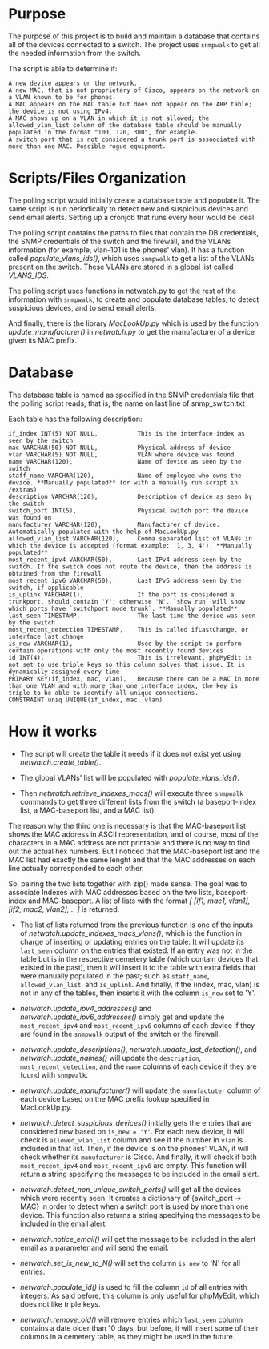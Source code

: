 # Purpose
The purpose of this project is to build and maintain a database that contains all of the devices connected to a switch. 
The project uses `snmpwalk` to get all the needed information from the switch.

The script is able to determine if:

    A new device appears on the network.
    A new MAC, that is not proprietary of Cisco, appears on the network on a VLAN known to be for phones.
    A MAC appears on the MAC table but does not appear on the ARP table; the device is not using IPv4.
    A MAC shows up on a VLAN in which it is not allowed; the allowed_vlan_list column of the database table should be manually populated in the format "100, 120, 300", for example.
    A switch port that is not considered a trunk port is assoociated with more than one MAC. Possible rogue equipment.

# Scripts/Files Organization
The polling script would initially create a database table and populate it. The same script is run periodically to detect new and suspicious devices and send email alerts. Setting up a cronjob that runs every hour would be ideal. 

The polling script contains the paths to files that contain the DB credentials, the SNMP credentials of the switch and the firewall, and the VLANs information (for example, vlan-101 is the phones' vlan). It has a function called *populate_vlans_ids()*, which uses `snmpwalk` to get a list of the VLANs present on the switch. These VLANs are stored in a global list called *VLANS_IDS*.

The polling script uses functions in netwatch.py to get the rest of the information with `snmpwalk`, to create and populate database tables, to detect suspicious devices, and to send email alerts.

And finally, there is the library *MacLookUp.py* which is used by the function *update_manufacturer()* in *netwatch.py* to get the manufacturer of a device given its MAC prefix.

# Database
The database table is named as specified in the SNMP credentials file that the polling script reads; that is, the name on last line of snmp_switch.txt

Each table has the following description:

    if_index INT(5) NOT NULL,           This is the interface index as seen by the switch
    mac VARCHAR(50) NOT NULL,           Physical address of device
    vlan VARCHAR(5) NOT NULL,           VLAN where device was found
    name VARCHAR(120),                  Name of device as seen by the switch
    staff_name VARCHAR(120),            Name of employee who owns the device. **Manually populated** (or with a manually run script in /extras)
    description VARCHAR(120),           Description of device as seen by the switch
    switch_port INT(5),                 Physical switch port the device was found on
    manufacturer VARCHAR(120),          Manufacturer of device. Automatically populated with the help of MacLookUp.py
    allowed_vlan_list VARCHAR(120),     Comma separated list of VLANs in which the device is accepted (format example: '1, 3, 4'). **Manually populated**
    most_recent_ipv4 VARCHAR(50),       Last IPv4 address seen by the switch. If the switch does not route the device, then the address is obtained from the firewall
    most_recent_ipv6 VARCHAR(50),       Last IPv6 address seen by the switch, if applicable
    is_uplink VARCHAR(1),               If the port is considered a trunkport, should contain 'Y'; otherwise 'N'. `show run` will show which ports have `switchport mode trunk`. **Manually populated**
    last_seen TIMESTAMP,                The last time the device was seen by the switch
    most_recent_detection TIMESTAMP,    This is called ifLastChange, or interface last change
    is_new VARCHAR(1),                  Used by the script to perform certain operations with only the most recently found devices
    id INT(4),                          This is irrelevant. phpMyEdit is not set to use triple keys so this column solves that issue. It is dynamically assigned every time
    PRIMARY KEY(if_index, mac, vlan),   Because there can be a MAC in more than one VLAN and with more than one interface index, the key is triple to be able to identify all unique connections.
    CONSTRAINT uniq UNIQUE(if_index, mac, vlan)

# How it works
* The script will create the table it needs if it does not exist yet using *netwatch.create_table()*.

* The global VLANs' list will be populated with *populate_vlans_ids()*.

* Then *netwatch.retrieve_indexes_macs()* will execute three `snmpwalk` commands to get three different lists from the switch (a baseport-index list, a MAC-baseport list, and a MAC list). 

The reason why the third one is necessary is that the MAC-baseport list shows the MAC address in ASCII representation, and of course, most of the characters in a MAC address are not printable and there is no way to find out the actual hex numbers. But I noticed that the MAC-baseport list and the MAC list had exactly the same lenght and that the MAC addresses on each line actually corresponded to each other. 

So, pairing the two lists together with zip() made sense. The goal was to associate Indexes with MAC addresses based on the two lists, baseport-index and MAC-baseport. A list of lists with the format *[ [if1, mac1, vlan1], [if2, mac2, vlan2], .. ]* is returned.

* The list of lists returned from the previous function is one of the inputs of *netwatch.update_indexes_macs_vlans()*, which is the function in charge of inserting or updating entries on the table. It will update its `last_seen` column on the entries that existed. If an entry was not in the table but is in the respective cemetery table (which contain devices that existed in the past), then it will insert it to the table with extra fields that were manually populated in the past; such as `staff_name`, `allowed_vlan_list`, and `is_uplink`. And finally, if the (index, mac, vlan) is not in any of the tables, then inserts it with the column `is_new` set to 'Y'.

* *netwatch.update_ipv4_addresses()* and *netwatch.update_ipv6_addresses()* simply get and update the `most_recent_ipv4` and `most_recent_ipv6` columns of each device if they are found in the `snmpwalk` output of the switch or the firewall.

* *netwatch.update_descriptions()*, *netwatch.update_last_detection()*, and *netwatch.update_names()* will update the `description`, `most_recent_detection`, and the `name` columns of each device if they are found with `snmpwalk`.

* *netwatch.update_manufacturer()* will update the `manufactuter` column of each device based on the MAC prefix lookup specified in MacLookUp.py.

* *netwatch.detect_suspicious_devices()* initially gets the entries that are considered new based on `is_new = 'Y'`. For each new device, it will check is `allowed_vlan_list` column and see if the number in `vlan` is included in that list. Then, if the device is on the phones' VLAN, it will check whether its `manufacturer` is Cisco. And finally, it will check if both `most_recent_ipv4` and `most_recent_ipv6` are empty. This function will return a string specifying the messages to be included in the email alert.

* *netwatch.detect_non_unique_switch_ports()* will get all the devices which were recently seen. It creates a dictionary of {switch_port -> MAC} in order to detect when a switch port is used by more than one device. This function also returns a string specifying the messages to be included in the email alert.

* *netwatch.notice_email()* will get the message to be included in the alert email as a parameter and will send the email.

* *netwatch.set_is_new_to_N()* will set the column `is_new` to 'N' for all entries.

* *netwatch.populate_id()* is used to fill the column `id` of all entries with integers. As said before, this column is only useful for phpMyEdit, which does not like triple keys.

* *netwatch.remove_old()* will remove entries which `last_seen` column contains a date older than 10 days, but before, it will insert some of their columns in a cemetery table, as they might be used in the future.

